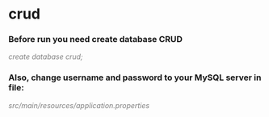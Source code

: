 # crud

<h3>Before run you need create database CRUD</h3>
    
<i style="color: gray">create database crud;</i>

<h3>Also, change username and password to your MySQL server in file:</h3

<i style="color: gray">src/main/resources/application.properties</i>
